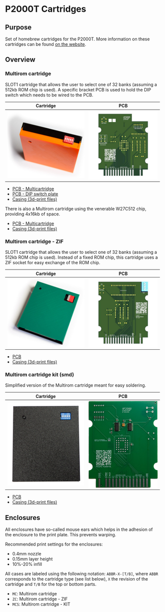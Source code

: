 # P2000T Cartridges

## Purpose
Set of homebrew cartridges for the P2000T. More information on these cartridges
can be found [on the website](https://www.philips-p2000t.nl/).

## Overview

### Multirom cartridge

SLOT1 cartridge that allows the user to select one of 32 banks (assuming a 512kb
ROM chip is used). A specific bracket PCB is used to hold the DIP switch which
needs to be wired to the PCB.

Cartridge | PCB
--------- | -
![P2000T ZIF cartridge](img/p2000t-multicartridge.jpg) | ![PCB of the multirom cartridge](img/p2000t-multicartridge-pcb.jpg)

* [PCB - Multicartridge](multicartridge/pcb/p2000t-multicartridge)
* [PCB - DIP switch plate](multicartridge/pcb/dipswitch-plate)
* [Casing (3d-print files)](multicartridge/case)

There is also a Multirom cartridge using the venerable W27C512 chip, providing
4x16kb of space.

* [PCB - Multicartridge](multicartridge-w27c512/pcb)
* [Casing (3d-print files)](multicartridge-w27c512/case)

### Multirom cartridge - ZIF

SLOT1 cartridge that allows the user to select one of 32 banks (assuming a 512kb
ROM chip is used). Instead of a fixed ROM chip, this cartridge uses a ZIF socket
for easy exchange of the ROM chip.

Cartridge | PCB
--------- | -
![P2000T ZIF cartridge](img/p2000t-multicartridge-zif-cartridge.jpg) | ![PCB of the ZIF multirom cartridge](img/p2000t-multicartridge-zif-pcb.jpg)

* [PCB](multicartridge-zif/pcb/p2000t-multicartridge-zif)
* [Casing (3d-print files)](multicartridge-zif/case)

### Multirom cartridge kit (smd)

Simplified version of the Multirom cartridge meant for easy soldering.

Cartridge | PCB
--------- | -
![P2000T ZIF cartridge](img/p2000t-multicartridge-kit-cartridge.jpg) | ![PCB of the ZIF multirom cartridge](img/p2000t-multicartridge-kit-pcb.jpg)

* [PCB](multicartridge-smd/pcb/p2000t-multicartridge-smd)
* [Casing (3d-print files)](multicartridge-smd/case)

## Enclosures

All enclosures have so-called mouse ears which helps in the adhesion
of the enclosure to the print plate. This prevents warping.

Recommended print settings for the enclosures:
* 0.4mm nozzle
* 0.15mm layer height
* 10%-20% infill

All cases are labeled using the following notation: `ABBR-X-[T/B]`, where
`ABBR` corresponds to the cartridge type (see list below), `X` the revision
of the cartridge and `T/B` for the top or bottom parts.

* `MC`: Multirom cartridge
* `ZC`: Multirom cartridge - ZIF
* `MCS`: Multirom cartridge - KIT